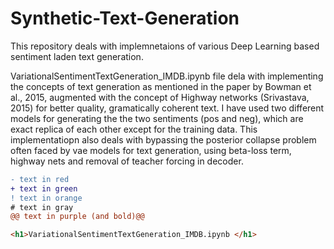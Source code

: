 # Synthetic-Text-Generation

This repository deals with implemnetaions of various Deep Learning based sentiment laden text generation.

VariationalSentimentTextGeneration_IMDB.ipynb file dela with implementing the concepts of text generation as mentioned in the paper by Bowman et al., 2015,
augmented with the concept of Highway networks (Srivastava, 2015) for better quality, gramatically coherent text.
I have used two different models for generating the the two sentiments (pos and neg), which are exact replica of each other except for the training data.
This implementatiopn also deals with bypassing the posterior collapse problem often faced by vae models for text generation, using beta-loss term, highway nets and removal of teacher forcing in decoder.
```diff
- text in red
+ text in green
! text in orange
# text in gray
@@ text in purple (and bold)@@
```

```html
<h1>VariationalSentimentTextGeneration_IMDB.ipynb </h1>
```

